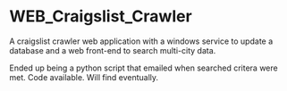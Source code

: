 WEB_Craigslist_Crawler
======================

A craigslist crawler web application with a windows service to update a database and a web front-end to search multi-city data.


Ended up being a python script that emailed when searched critera were met. Code available. Will find eventually.
